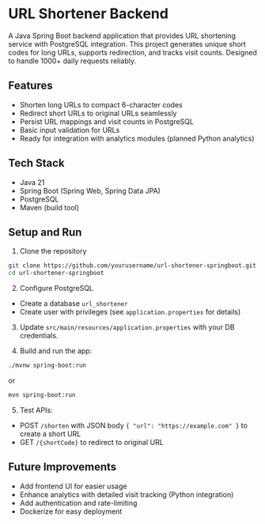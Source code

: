 
# URL Shortener Backend

A Java Spring Boot backend application that provides URL shortening service with PostgreSQL integration. This project generates unique short codes for long URLs, supports redirection, and tracks visit counts. Designed to handle 1000+ daily requests reliably.

## Features

- Shorten long URLs to compact 6-character codes  
- Redirect short URLs to original URLs seamlessly  
- Persist URL mappings and visit counts in PostgreSQL  
- Basic input validation for URLs  
- Ready for integration with analytics modules (planned Python analytics)  

## Tech Stack

- Java 21  
- Spring Boot (Spring Web, Spring Data JPA)  
- PostgreSQL  
- Maven (build tool)  

## Setup and Run

1. Clone the repository

```bash
git clone https://github.com/yourusername/url-shortener-springboot.git
cd url-shortener-springboot
````

2. Configure PostgreSQL

* Create a database `url_shortener`
* Create user with privileges (see `application.properties` for details)

3. Update `src/main/resources/application.properties` with your DB credentials.

4. Build and run the app:

```bash
./mvnw spring-boot:run
```

or

```bash
mvn spring-boot:run
```

5. Test APIs:

* POST `/shorten` with JSON body `{ "url": "https://example.com" }` to create a short URL
* GET `/{shortCode}` to redirect to original URL

## Future Improvements

* Add frontend UI for easier usage
* Enhance analytics with detailed visit tracking (Python integration)
* Add authentication and rate-limiting
* Dockerize for easy deployment



